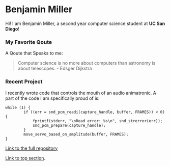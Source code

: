 # Benjamin Miller
Hi! I am Benjamin Miller, a second year computer science student at **UC San Diego**!


### My Favorite Qoute
A Qoute that Speaks to me:
> Computer science is no more about computers than astronomy is about telescopes. - Edsger Dijkstra

### Recent Project
I recently wrote code that controls the mouth of an audio animatronic. A part of the code I am specifically proud of is:
```
while (1) {
    	if ((err = snd_pcm_readi(capture_handle, buffer, FRAMES)) < 0) {
        	fprintf(stderr, "\nRead error: %s\n", snd_strerror(err));
        	snd_pcm_prepare(capture_handle);
    	}
    	move_servo_based_on_amplitude(buffer, FRAMES);
}
```
[Link to the full repository](https://github.com/BenMiller0/teaAnimatronic/tree/main)



[Link to top section](#Benjamin-Miller).
